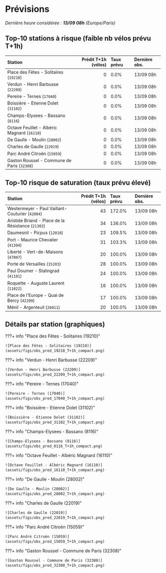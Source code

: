 # Prévisions

*Dernière heure considérée : **13/09 08h** (Europe/Paris)*

## Top-10 stations à risque (faible nb vélos prévu T+1h)

| Station                                     |   Prédit T+1h (vélos) | Taux prévu   | Dernière obs.   |
|:--------------------------------------------|----------------------:|:-------------|:----------------|
| Place des Fêtes - Solitaires (`19210`)      |                     0 | 0.0%         | 13/09 08h       |
| Verdun - Henri Barbusse (`22209`)           |                     0 | 0.0%         | 13/09 08h       |
| Pereire - Ternes (`17040`)                  |                     0 | 0.0%         | 13/09 08h       |
| Boissière - Etienne Dolet (`31102`)         |                     0 | 0.0%         | 13/09 08h       |
| Champs-Elysees - Bassano (`8116`)           |                     0 | 0.0%         | 13/09 08h       |
| Octave Feuillet - Albéric Magnard (`16110`) |                     0 | 0.0%         | 13/09 08h       |
| De Gaulle - Moulin (`28002`)                |                     0 | 0.0%         | 13/09 08h       |
| Charles de Gaulle (`22019`)                 |                     0 | 0.0%         | 13/09 08h       |
| Parc André Citroën (`15059`)                |                     0 | 0.0%         | 13/09 08h       |
| Gaston Roussel - Commune de Paris (`32308`) |                     0 | 0.0%         | 13/09 08h       |

## Top-10 risque de saturation (taux prévu élevé)

| Station                                            |   Prédit T+1h (vélos) | Taux prévu   | Dernière obs.   |
|:---------------------------------------------------|----------------------:|:-------------|:----------------|
| Westermeyer - Paul Vaillant-Couturier (`42004`)    |                    43 | 172.0%       | 13/09 08h       |
| Aristide Briand - Place de la Résistance (`21302`) |                    34 | 136.0%       | 13/09 08h       |
| Daumesnil - Picpus (`12010`)                       |                    23 | 109.5%       | 13/09 08h       |
| Port - Maurice Chevalier (`41304`)                 |                    31 | 103.3%       | 13/09 08h       |
| Liberté - Vert-de-Maisons (`47007`)                |                    20 | 100.0%       | 13/09 08h       |
| Porte de Versailles (`15203`)                      |                    28 | 100.0%       | 13/09 08h       |
| Paul Doumer - Stalingrad (`41101`)                 |                    24 | 100.0%       | 13/09 08h       |
| Roquette - Auguste Laurent (`11022`)               |                    16 | 100.0%       | 13/09 08h       |
| Place de l'Europe - Quai de Bercy (`42209`)        |                    17 | 100.0%       | 13/09 08h       |
| Ménil - Argenteuil (`26011`)                       |                    20 | 100.0%       | 13/09 08h       |

## Détails par station (graphiques)

???+ info "Place des Fêtes - Solitaires (19210)"

    ![Place des Fêtes - Solitaires (19210)](assets/figs/obs_pred_19210_T+1h_compact.png)

???+ info "Verdun - Henri Barbusse (22209)"

    ![Verdun - Henri Barbusse (22209)](assets/figs/obs_pred_22209_T+1h_compact.png)

???+ info "Pereire - Ternes (17040)"

    ![Pereire - Ternes (17040)](assets/figs/obs_pred_17040_T+1h_compact.png)

???+ info "Boissière - Etienne Dolet (31102)"

    ![Boissière - Etienne Dolet (31102)](assets/figs/obs_pred_31102_T+1h_compact.png)

???+ info "Champs-Elysees - Bassano (8116)"

    ![Champs-Elysees - Bassano (8116)](assets/figs/obs_pred_8116_T+1h_compact.png)

???+ info "Octave Feuillet - Albéric Magnard (16110)"

    ![Octave Feuillet - Albéric Magnard (16110)](assets/figs/obs_pred_16110_T+1h_compact.png)

???+ info "De Gaulle - Moulin (28002)"

    ![De Gaulle - Moulin (28002)](assets/figs/obs_pred_28002_T+1h_compact.png)

???+ info "Charles de Gaulle (22019)"

    ![Charles de Gaulle (22019)](assets/figs/obs_pred_22019_T+1h_compact.png)

???+ info "Parc André Citroën (15059)"

    ![Parc André Citroën (15059)](assets/figs/obs_pred_15059_T+1h_compact.png)

???+ info "Gaston Roussel - Commune de Paris (32308)"

    ![Gaston Roussel - Commune de Paris (32308)](assets/figs/obs_pred_32308_T+1h_compact.png)

